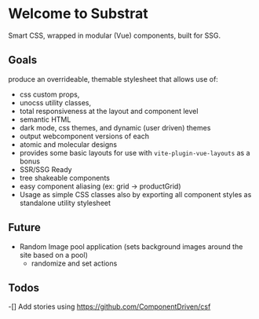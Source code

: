 # Welcome to Substrat

Smart CSS, wrapped in modular (Vue) components, built for SSG.

## Goals

produce an overrideable, themable stylesheet that allows use of:
- css custom props,
- unocss utility classes, 
- total responsiveness at the layout and component level
- semantic HTML
- dark mode, css themes, and dynamic (user driven) themes 
- output webcomponent versions of each
- atomic and molecular designs
- provides some basic layouts for use with `vite-plugin-vue-layouts` as a bonus
- SSR/SSG Ready
- tree shakeable components
- easy component aliasing (ex: grid -> productGrid)
- Usage as simple CSS classes also by exporting all component styles as standalone utility stylesheet

## Future

- Random Image pool application (sets background images around the site based on a pool)
  - randomize and set actions

## Todos

-[] Add stories using https://github.com/ComponentDriven/csf